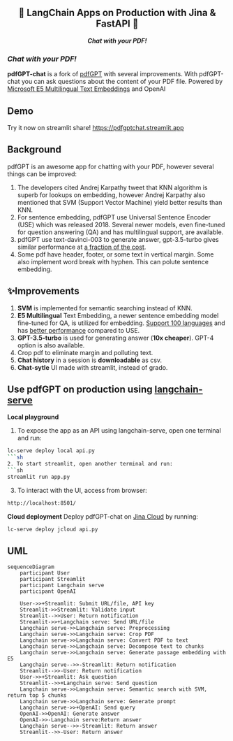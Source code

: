 <p align="center">
<h2 align="center">📄 LangChain Apps on Production with Jina & FastAPI 🤖</h2>
</p>
<p align="center">
<b><i>Chat with your PDF!</i></b>
</p>

### _Chat with your PDF!_
**pdfGPT-chat** is a fork of [pdfGPT] with several improvements. With pdfGPT-chat you can ask questions about the content of your PDF file. Powered by [Microsoft E5 Multilingual Text Embeddings] and OpenAI 


[pdfGPT]:https://github.com/bhaskatripathi/pdfGPT/
[Microsoft E5 Multilingual Text Embeddings]:https://github.com/microsoft/unilm/tree/master/e5

## Demo
Try it now on streamlit share! https://pdfgptchat.streamlit.app

## Background
pdfGPT is an awesome app for chatting with  your PDF, however several things can be improved:
1. The developers cited Andrej Karpathy tweet that KNN algorithm is superb for lookups on embedding, however Andrej Karpathy also mentioned that SVM (Support Vector Machine) yield better results than KNN.
2. For sentence embedding, pdfGPT use Universal Sentence Encoder (USE) which was released 2018. Several newer models, even fine-tuned for question answering (QA) and has multilingual support, are available.
3. pdfGPT use text-davinci-003 to generate answer, gpt-3.5-turbo gives similar performance at [a fraction of the cost].
4. Some pdf have header, footer, or some text in vertical margin. Some also implement word break with hyphen. This can polute sentence embedding.

[a fraction of the cost]:https://openai.com/pricing
[Andrej Karpathy tweet]:https://twitter.com/karpathy/status/1647025230546886658

## ✨Improvements
1. **SVM** is implemented for semantic searching instead of KNN.
2. **E5 Multilingual** Text Embedding, a newer sentence embedding model fine-tuned for QA, is utilized for embedding. [Support 100 languages] and has [better performance] compared to USE.
3. **GPT-3.5-turbo** is used for generating answer (**10x cheaper**). GPT-4 option is also available.
4. Crop pdf to eliminate margin and polluting text.
5. **Chat history** in a session is **downloadable** as csv.
6. **Chat-sytle** UI made with streamlit, instead of grado.

[Support 100 languages]:https://huggingface.co/intfloat/multilingual-e5-base
[better performance]:https://arxiv.org/pdf/2212.03533.pdf

## Use pdfGPT on production using [langchain-serve]
**Local playground**
1. To expose the app as an API using langchain-serve, open one terminal and run:
```sh
lc-serve deploy local api.py
```sh
2. To start streamlit, open another terminal and run:
```sh
streamlit run app.py
```
3. To interact with the UI, access from browser:
```sh
http://localhost:8501/
```

**Cloud deployment**
Deploy pdfGPT-chat on [Jina Cloud] by running:
```sh
lc-serve deploy jcloud api.py
```
[langchain-serve]:https://github.com/jina-ai/langchain-serve
[Jina Cloud]:https://cloud.jina.ai/

## UML
```mermaid
sequenceDiagram
    participant User
    participant Streamlit
    participant Langchain serve
    participant OpenAI

    User->>+Streamlit: Submit URL/file, API key
    Streamlit->>Streamlit: Validate input
    Streamlit-->>User: Return notification
    Streamlit->>+Langchain serve: Send URL/file
    Langchain serve->>Langchain serve: Preprocessing
    Langchain serve->>Langchain serve: Crop PDF
    Langchain serve->>Langchain serve: Convert PDF to text
    Langchain serve->>Langchain serve: Decompose text to chunks
    Langchain serve->>Langchain serve: Generate passage embedding with E5
    Langchain serve-->>-Streamlit: Return notification
    Streamlit-->>-User: Return notification
    User->>+Streamlit: Ask question
    Streamlit-->>+Langchain serve: Send question
    Langchain serve->>Langchain serve: Semantic search with SVM, return top 5 chunks
    Langchain serve->>Langchain serve: Generate prompt
    Langchain serve->>+OpenAI: Send query
    OpenAI->>OpenAI: Generate answer
    OpenAI->>-Langchain serve:Return answer
    Langchain serve-->>-Streamlit: Return answer
    Streamlit-->>-User: Return answer
```